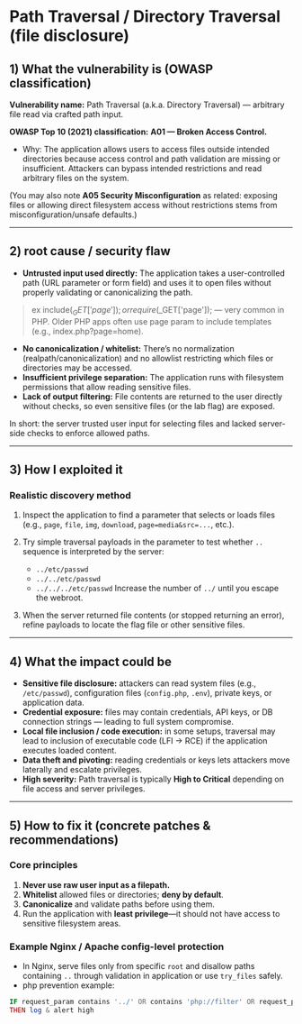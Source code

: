 # Path Traversal / Directory Traversal (file disclosure)

## 1) What the vulnerability is (OWASP classification)

**Vulnerability name:** Path Traversal (a.k.a. Directory Traversal) — arbitrary file read via crafted path input.

**OWASP Top 10 (2021) classification:**
**A01 — Broken Access Control.**

* Why: The application allows users to access files outside intended directories because access control and path validation are missing or insufficient. Attackers can bypass intended restrictions and read arbitrary files on the system.

(You may also note **A05 Security Misconfiguration** as related: exposing files or allowing direct filesystem access without restrictions stems from misconfiguration/unsafe defaults.)

---

## 2) root cause / security flaw

* **Untrusted input used directly:** The application takes a user-controlled path (URL parameter or form field) and uses it to open files without properly validating or canonicalizing the path.
> ex include($_GET['page']); or require($_GET['page']); — very common in PHP.
Older PHP apps often use page param to include templates (e.g., index.php?page=home).
* **No canonicalization / whitelist:** There’s no normalization (realpath/canonicalization) and no allowlist restricting which files or directories may be accessed.
* **Insufficient privilege separation:** The application runs with filesystem permissions that allow reading sensitive files.
* **Lack of output filtering:** File contents are returned to the user directly without checks, so even sensitive files (or the lab flag) are exposed.

In short: the server trusted user input for selecting files and lacked server-side checks to enforce allowed paths.

---

## 3) How I exploited it 

### Realistic discovery method

1. Inspect the application to find a parameter that selects or loads files (e.g., `page`, `file`, `img`, `download`, `page=media&src=...`, etc.).
2. Try simple traversal payloads in the parameter to test whether `..` sequence is interpreted by the server:

   * `../etc/passwd`
   * `../../etc/passwd`
   * `../../../etc/passwd`
     Increase the number of `../` until you escape the webroot.
3. When the server returned file contents (or stopped returning an error), refine payloads to locate the flag file or other sensitive files.

---

## 4) What the impact could be

* **Sensitive file disclosure:** attackers can read system files (e.g., `/etc/passwd`), configuration files (`config.php`, `.env`), private keys, or application data.
* **Credential exposure:** files may contain credentials, API keys, or DB connection strings — leading to full system compromise.
* **Local file inclusion / code execution:** in some setups, traversal may lead to inclusion of executable code (LFI → RCE) if the application executes loaded content.
* **Data theft and pivoting:** reading credentials or keys lets attackers move laterally and escalate privileges.
* **High severity:** Path traversal is typically **High to Critical** depending on file access and server privileges.

---

## 5) How to fix it (concrete patches & recommendations)

### Core principles

1. **Never use raw user input as a filepath.**
2. **Whitelist** allowed files or directories; **deny by default**.
3. **Canonicalize** and validate paths before using them.
4. Run the application with **least privilege**—it should not have access to sensitive filesystem areas.


### Example Nginx / Apache config-level protection

* In Nginx, serve files only from specific `root` and disallow paths containing `..` through validation in application or use `try_files` safely.
* php prevention example:

```php 
IF request_param contains '../' OR contains 'php://filter' OR request_path endswith '/etc/passwd'
THEN log & alert high
```
